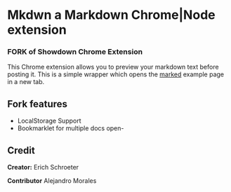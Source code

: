 # Mkdwn a Markdown Chrome|Node extension
### FORK of  Showdown Chrome Extension

This Chrome extension allows you to preview your markdown text before posting it. This is a simple wrapper which opens the [marked][1] example page in a new tab.

## Fork features

- LocalStorage Support
- Bookmarklet for multiple docs open- 

## Credit

**Creator:** Erich Schroeter

**Contributor** Alejandro Morales


[1]: https://github.com/guybrush/showdown
